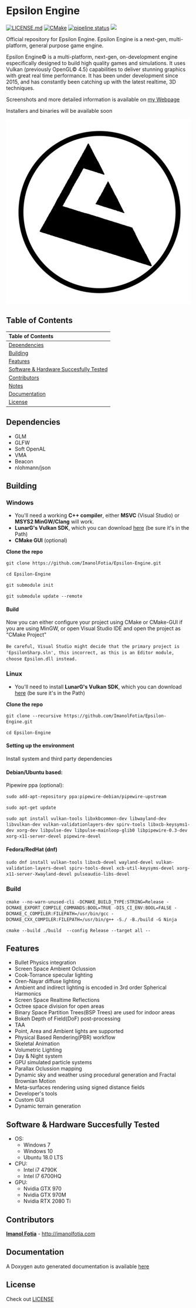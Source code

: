 # Epsilon Engine
[![LICENSE.md](https://img.shields.io/badge/License-EULA-blue.svg)](LICENSE.md)
[![CMake](https://github.com/ImanolFotia/Epsilon-Engine/actions/workflows/cmake.yml/badge.svg)](https://github.com/ImanolFotia/Epsilon-Engine/actions/workflows/cmake.yml)
[![pipeline status](https://gitlab.com/Difima/Epsilon-Engine/badges/master/pipeline.svg)](https://gitlab.com/Difima/Epsilon-Engine/-/commits/master)
![](https://img.shields.io/badge/platforms-Windows%20%7C%20Linux-orange)

Official repository for Epsilon Engine.
Epsilon Engine is a next-gen, multi-platform, general purpose game engine.

Epsilon Engine© is a multi-platform, next-gen, on-development engine especifically designed to build high quality games and simulations. It uses Vulkan (previously OpenGL© 4.5) capabilities to deliver stunning graphics with great real time performance. It has been under development since 2015, and has constantly been catching up with the latest realtime, 3D techniques.

Screenshots and more detailed information is available on [my Webpage](http://imanolfotia.com/epsilon_engine)

Installers and binaries will be available soon

![](https://raw.githubusercontent.com/ImanolFotia/Epsilon-Engine/master/media/Epsilon%20LOGO3.png)

## Table of Contents

| Table of Contents | 
| :--- |
| [Dependencies](#dependencies) | 
| [Building](#building) | 
| [Features](#features)| 
| [Software & Hardware Succesfully Tested](#software_and_hardware_succesfully_tested)| 
| [Contributors](#contributors)|  
| [Notes](#notes)| 
| [Documentation](#documentation)| 
| [License](#license)| 

<a name="dependencies"> </a>
## Dependencies 

* GLM 
* GLFW 
* Soft OpenAL
* VMA
* Beacon
* nlohmann/json


<a name="building"></a>
## Building

### Windows

* You'll need a working **C++ compiler**, either **MSVC** (Visual Studio) or **MSYS2 MinGW/Clang** will work.
* **LunarG's Vulkan SDK**, which you can download [here](https://vulkan.lunarg.com/sdk/home#windows) (be sure it's in the Path)
* **CMake GUI** (optional)

**Clone the repo**

```
git clone https://github.com/ImanolFotia/Epsilon-Engine.git
```
```
cd Epsilon-Engine
```
```
git submodule init
```
```
git submodule update --remote
```
#### Build
Now you can either configure your project using CMake or CMake-GUI if you are using MinGW, or open Visual Studio IDE and open the project as "CMake Project"  

`
Be careful, Visual Studio might decide that the primary project is 'EpsilonSharp.sln', this incorrect, as this is an Editor module, choose Epsilon.dll instead.
`

### Linux

* You'll need to install **LunarG's Vulkan SDK**, which you can download [here](https://vulkan.lunarg.com/sdk/home#windows) (be sure it's in the Path)

**Clone the repo**

```
git clone --recursive https://github.com/ImanolFotia/Epsilon-Engine.git
```

```
cd Epsilon-Engine
```

#### Setting up the environment

Install system and third party dependencies

#### Debian/Ubuntu based:  

Pipewire ppa (optional):  

```
sudo add-apt-repository ppa:pipewire-debian/pipewire-upstream
```
```
sudo apt-get update
```
```
sudo apt install vulkan-tools libxkbcommon-dev libwayland-dev libvulkan-dev vulkan-validationlayers-dev spirv-tools libxcb-keysyms1-dev xorg-dev libpulse-dev libpulse-mainloop-glib0 libpipewire-0.3-dev xorg-x11-server-devel pipewire-devel
```

#### Fedora/RedHat (dnf)

```
sudo dnf install vulkan-tools libxcb-devel wayland-devel vulkan-validation-layers-devel spirv-tools-devel xcb-util-keysyms-devel xorg-x11-server-Xwayland-devel pulseaudio-libs-devel
```

### Build
```
cmake --no-warn-unused-cli -DCMAKE_BUILD_TYPE:STRING=Release -DCMAKE_EXPORT_COMPILE_COMMANDS:BOOL=TRUE -DIS_CI_ENV:BOOL=FALSE -DCMAKE_C_COMPILER:FILEPATH=/usr/bin/gcc -DCMAKE_CXX_COMPILER:FILEPATH=/usr/bin/g++ -S./ -B./build -G Ninja
```
```
cmake --build ./build  --config Release --target all --
```

<a name="features"></a>
## Features 

* Bullet Physics integration
* Screen Space Ambient Oclussion
* Cook-Torrance specular lighting
* Oren-Nayar diffuse lighting
* Ambient and indirect lighting is encoded in 3rd order Spherical Harmonics
* Screen Space Realtime Reflections
* Octree space division for open areas
* Binary Space Partition Trees(BSP Trees) are used for indoor areas
* Bokeh Depth of Field(DoF) post-processing
* TAA
* Point, Area and Ambient lights are supported
* Physical Based Rendering(PBR) workflow
* Skeletal Animation
* Volumetric Lighting
* Day & Night system
* GPU simulated particle systems
* Parallax Oclussion mapping
* Dynamic sky and weather using procedural generation and Fractal Brownian Motion
* Meta-surfaces rendering using signed distance fields
* Developer's tools
* Custom GUI
* Dynamic terrain generation

<a name="software_and_hardware_succesfully_tested"></a>
## Software & Hardware Succesfully Tested 
* OS: 
  * Windows 7 
  * Windows 10 
  * Ubuntu 18.0 LTS
* CPU: 
  * Intel i7 4790K 
  * Intel I7 6700HQ
* GPU: 
  * Nvidia GTX 970 
  * Nvidia GTX 970M
  * Nvidia RTX 2080 Ti

<a name="contributors"></a>
## Contributors 

**[Imanol Fotia](https://github.com/ImanolFotia)** - http://imanolfotia.com

<a name="documentation"></a>
## Documentation
A Doxygen auto generated documentation is available [here](http://imanolfotia.com/epsilon-documentation/html)

<a name="license"></a>
## License

Check out [LICENSE](LICENSE.md)
